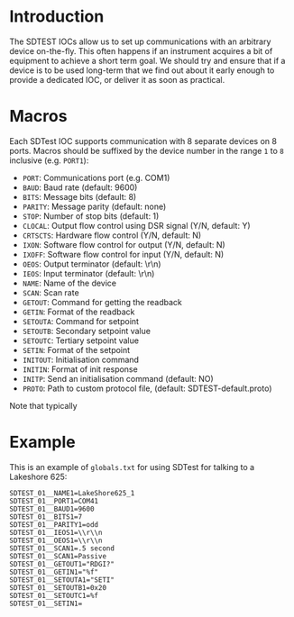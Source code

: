 # Introduction

The SDTEST IOCs allow us to set up communications with an arbitrary device on-the-fly. This often happens if an instrument acquires a bit of equipment to achieve a short term goal. We should try and ensure that if a device is to be used long-term that we find out about it early enough to provide a dedicated IOC, or deliver it as soon as practical.

# Macros

Each SDTest IOC supports communication with 8 separate devices on 8 ports. Macros should be suffixed by the device number in the range `1` to `8` inclusive (e.g. `PORT1`):

- `PORT`: Communications port (e.g. COM1)
- `BAUD`: Baud rate (default: 9600)
- `BITS`: Message bits (default: 8)
- `PARITY`: Message parity (default: none)
- `STOP`: Number of stop bits (default: 1)
- `CLOCAL`: Output flow control using DSR signal (Y/N, default: Y)
- `CRTSCTS`: Hardware flow control (Y/N, default: N)
- `IXON`: Software flow control for output (Y/N, default: N)
- `IXOFF`: Software flow control for input (Y/N, default: N)
- `OEOS`: Output terminator (default: \r\n)
- `IEOS`: Input terminator (default: \r\n)
- `NAME`: Name of the device
- `SCAN`: Scan rate
- `GETOUT`: Command for getting the readback
- `GETIN`: Format of the readback
- `SETOUTA`: Command for setpoint
- `SETOUTB`: Secondary setpoint value
- `SETOUTC`: Tertiary setpoint value
- `SETIN`: Format of the setpoint
- `INITOUT`: Initialisation command
- `INITIN`: Format of init response
- `INITP`: Send an initialisation command (default: NO)
- `PROTO`: Path to custom protocol file, (default: SDTEST-default.proto)

Note that typically 

# Example

This is an example of `globals.txt` for using SDTest for talking to a Lakeshore 625:

```
SDTEST_01__NAME1=LakeShore625_1
SDTEST_01__PORT1=COM41
SDTEST_01__BAUD1=9600
SDTEST_01__BITS1=7
SDTEST_01__PARITY1=odd
SDTEST_01__IEOS1=\\r\\n
SDTEST_01__OEOS1=\\r\\n
SDTEST_01__SCAN1=.5 second
SDTEST_01__SCAN1=Passive
SDTEST_01__GETOUT1="RDGI?"
SDTEST_01__GETIN1="%f"
SDTEST_01__SETOUTA1="SETI"
SDTEST_01__SETOUTB1=0x20
SDTEST_01__SETOUTC1=%f
SDTEST_01__SETIN1=
```